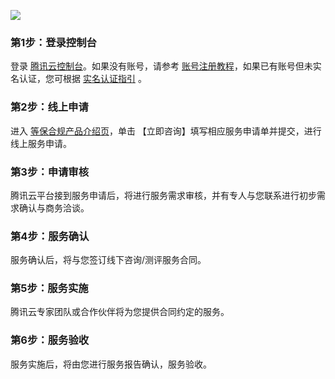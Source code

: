 ![](https://main.qcloudimg.com/raw/78d10e48a411379f80f6f30de8ba0896.svg)
###  第1步：登录控制台
登录 [腾讯云控制台](https://console.cloud.tencent.com/)。如果没有账号，请参考 [账号注册教程](https://cloud.tencent.com/document/product/378/17985)，如果已有账号但未实名认证，您可根据 [实名认证指引](https://cloud.tencent.com/document/product/378/3629) 。

### 第2步：线上申请
进入 [等保合规产品介绍页](https://cloud.tencent.com/product/djbh)，单击 【立即咨询】填写相应服务申请单并提交，进行线上服务申请。

### 第3步：申请审核
腾讯云平台接到服务申请后，将进行服务需求审核，并有专人与您联系进行初步需求确认与商务洽谈。

### 第4步：服务确认
服务确认后，将与您签订线下咨询/测评服务合同。

### 第5步：服务实施
腾讯云专家团队或合作伙伴将为您提供合同约定的服务。

### 第6步：服务验收
服务实施后，将由您进行服务报告确认，服务验收。
